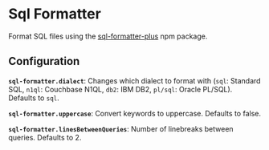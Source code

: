 # Sql Formatter

Format SQL files using the [sql-formatter-plus](https://github.com/kufii/sql-formatter-plus) npm package.

## Configuration

**`sql-formatter.dialect`**: Changes which dialect to format with (`sql`: Standard SQL, `n1ql`: Couchbase N1QL, `db2`: IBM DB2, `pl/sql`: Oracle PL/SQL). Defaults to `sql`.

**`sql-formatter.uppercase`**: Convert keywords to uppercase. Defaults to false.

**`sql-formatter.linesBetweenQueries`**: Number of linebreaks between queries. Defaults to 2.
